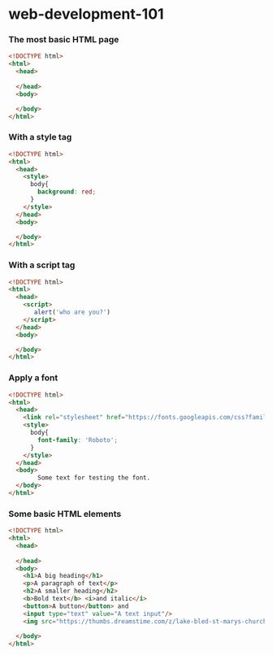 # web-development-101

### The most basic HTML page
```html
<!DOCTYPE html>
<html>
  <head>
    
  </head>
  <body>

  </body>
</html>
```

### With a style tag 
```html
<!DOCTYPE html>
<html>
  <head>
    <style>
      body{
        background: red;
      }
    </style>
  </head>
  <body>

  </body>
</html>
```

### With a script tag 
```html
<!DOCTYPE html>
<html>
  <head>
    <script>
       alert('who are you?')
    </script>
  </head>
  <body>

  </body>
</html>
```

### Apply a font

```html
<!DOCTYPE html>
<html>
  <head>
    <link rel="stylesheet" href="https://fonts.googleapis.com/css?family=Roboto:300,400,500">
    <style>
      body{
        font-family: 'Roboto';
      }
    </style>
  </head>
  <body>
        Some text for testing the font.
  </body>
</html>
```


### Some basic HTML elements

```html
<!DOCTYPE html>
<html>
  <head>
    
  </head>
  <body>
    <h1>A big heading</h1>
    <p>A paragraph of text</p>
    <h2>A smaller heading</h2>
    <b>Bold text</b> <i>and italic</i>
    <button>A button</button> and 
    <input type="text" value="A text input"/>
    <img src="https://thumbs.dreamstime.com/z/lake-bled-st-marys-church-assumption-small-island-slovenia-europe-135423609.jpg"/>
    
  </body>
</html>
```
